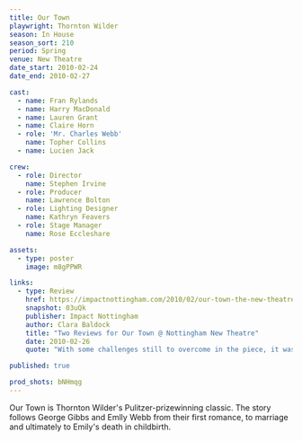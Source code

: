 ```yaml
---
title: Our Town
playwright: Thornton Wilder
season: In House
season_sort: 210
period: Spring
venue: New Theatre
date_start: 2010-02-24
date_end: 2010-02-27

cast:
  - name: Fran Rylands
  - name: Harry MacDonald
  - name: Lauren Grant
  - name: Claire Horn
  - role: 'Mr. Charles Webb'
    name: Topher Collins
  - name: Lucien Jack

crew:
  - role: Director
    name: Stephen Irvine
  - role: Producer
    name: Lawrence Bolton
  - role: Lighting Designer
    name: Kathryn Feavers
  - role: Stage Manager
    name: Rose Eccleshare

assets:
  - type: poster
    image: m8gPPWR

links:
  - type: Review
    href: https://impactnottingham.com/2010/02/our-town-the-new-theatre/
    snapshot: 03uQk
    publisher: Impact Nottingham
    author: Clara Baldock
    title: "Two Reviews for Our Town @ Nottingham New Theatre"
    date: 2010-02-26
    quote: "With some challenges still to overcome in the piece, it was enjoyable to watch with subtle nuances throughout that created the strong moral message of Carpe diem (seize the day), leaving the audience with an enriched insight into the lives of ordinary people whose hopes and dreams flicker throughout the passage of time."

published: true

prod_shots: bNHmqg
---
```


Our Town is Thornton Wilder's Pulitzer-prizewinning classic. The story follows George Gibbs and Emlly Webb from their first romance, to marriage and ultimately to Emily's death in childbirth.
